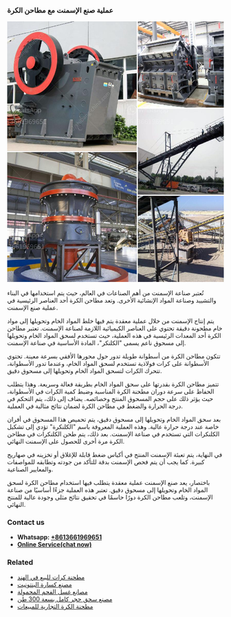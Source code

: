 <h3>عملية صنع الإسمنت مع مطاحن الكرة</h3><img src='1701852530.jpg' alt=''><p>تُعتبر صناعة الإسمنت من أهم الصناعات في العالم، حيث يتم استخدامها في البناء والتشييد وصناعة المواد الإنشائية الأخرى. وتعد مطاحن الكرة أحد العناصر الرئيسية في عملية صنع الإسمنت.</p><p>يتم إنتاج الإسمنت من خلال عملية معقدة يتم فيها خلط المواد الخام وتحويلها إلى مواد خام مطحونة دقيقة تحتوي على العناصر الكيميائية اللازمة لصناعة الإسمنت. تعتبر مطاحن الكرة أحد المعدات الرئيسية في هذه العملية، حيث تستخدم لسحق المواد الخام وتحويلها إلى مسحوق ناعم يسمى "الكلنكر"، المادة الأساسية في صناعة الإسمنت.</p><p>تتكون مطاحن الكرة من أسطوانة طويلة تدور حول محورها الأفقي بسرعة معينة. تحتوي الأسطوانة على كرات فولاذية تستخدم لسحق المواد الخام، وعندما تدور الأسطوانة، تتحرك الكرات لتسحق المواد الخام وتحويلها إلى مسحوق دقيق.</p><p>تتميز مطاحن الكرة بقدرتها على سحق المواد الخام بطريقة فعالة وسريعة. وهذا يتطلب الحفاظ على سرعة دوران مطحنة الكرة المناسبة وضبط كمية الكرات في الأسطوانة، حيث يؤثر ذلك على حجم المسحوق المنتج وخصائصه. يضاف إلى ذلك، يتم التحكم في درجة الحرارة والضغط في مطاحن الكرة لضمان نتائج مثالية في العملية.</p><p>بعد سحق المواد الخام وتحويلها إلى مسحوق دقيق، يتم تحميص هذا المسحوق في أفران خاصة عند درجة حرارة عالية. وهذه العملية المعروفة باسم "الكلنكرة" تؤدي إلى تشكيل الكلنكرات التي تستخدم في صناعة الإسمنت. بعد ذلك، يتم طحن الكلنكرات في مطاحن الكرة مرة أخرى للحصول على الإسمنت النهائي.</p><p>في النهاية، يتم تعبئة الإسمنت المنتج في أكياس ضغط قابلة للإغلاق أو تخزينه في صهاريج كبيرة. كما يجب أن يتم فحص الإسمنت بدقة للتأكد من جودته وتطابقه للمواصفات والمعايير الصناعية.</p><p>باختصار، يعد صنع الإسمنت عملية معقدة يتطلب فيها استخدام مطاحن الكرة لسحق المواد الخام وتحويلها إلى مسحوق دقيق. تعتبر هذه العملية جزءًا أساسيًا من صناعة الإسمنت، وتلعب مطاحن الكرة دورًا حاسمًا في تحقيق نتائج مثلى وجودة عالية للمنتج النهائي.</p><h3>Contact us</h3><ul><li><strong>Whatsapp:&nbsp;<a href="https://wa.me/8613661969651">+8613661969651</a></strong></li><li><a href="https://swt.shibang-china.com/?git&amp;zhl&amp;عملية صنع الإسمنت مع مطاحن الكرة"><strong>Online Service(chat now)</strong></a></li></ul><h3>Related</h3><ul><li><a href='مطحنة كرات للبيع في الهند.md'>مطحنة كرات للبيع في الهند</a></li><li><a href='مصنع كسارة البنتونيت.md'>مصنع كسارة البنتونيت</a></li><li><a href='مصانع غسل الفحم المحمولة.md'>مصانع غسل الفحم المحمولة</a></li><li><a href='مصنع سحق حجر كامل بسعة 300 طن.md'>مصنع سحق حجر كامل بسعة 300 طن</a></li><li><a href='مطحنة الكرة التجارية للمبيعات.md'>مطحنة الكرة التجارية للمبيعات</a></li></ul>